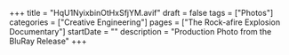 +++
title = "HqU1NyixbinOtHxSfjYM.avif"
draft = false
tags = ["Photos"]
categories = ["Creative Engineering"]
pages = ["The Rock-afire Explosion Documentary"]
startDate = ""
description = "Production Photo from the BluRay Release"
+++
